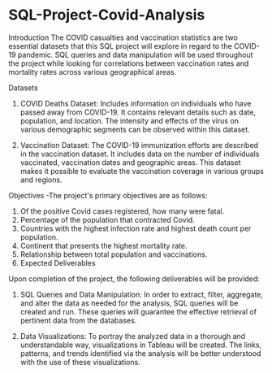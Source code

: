 # SQL-Project-Covid-Analysis

Introduction
  The COVID casualties and vaccination statistics are two essential datasets that this SQL project will explore in regard to the COVID-19 pandemic. SQL queries and data manipulation will be used throughout the project while looking for correlations between vaccination rates and mortality rates across various geographical areas.

Datasets
1. COVID Deaths Dataset: Includes information on individuals who have passed away from COVID-19. It contains relevant details such as date, population, and location. The intensity and effects of the virus on various demographic segments can be observed within this dataset.

2. Vaccination Dataset: The COVID-19 immunization efforts are described in the vaccination dataset. It includes data on the number of individuals vaccinated, vaccination dates and geographic areas. This dataset makes it possible to evaluate the vaccination coverage in various groups and regions.

Objectives
-The project's primary objectives are as follows:
  1. Of the positive Covid cases registered, how many were fatal.
  2. Percentage of the population that contracted Covid.
  3. Countries with the highest infection rate and highest death count per population.
  4. Continent that presents the highest mortality rate.
  5. Relationship between total population and vaccinations.
  6. Expected Deliverables

Upon completion of the project, the following deliverables will be provided:
1. SQL Queries and Data Manipulation: In order to extract, filter, aggregate, and alter the data as needed for the analysis, SQL queries will be created and run. These queries will guarantee the effective retrieval of pertinent data from the databases.

2. Data Visualizations: To portray the analyzed data in a thorough and understandable way, visualizations in Tableau will be created. The links, patterns, and trends identified via the analysis will be better understood with the use of these visualizations.

